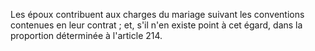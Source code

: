   
Les époux contribuent aux charges du mariage suivant les conventions contenues en leur contrat ; et, s'il n'en existe point à cet égard, dans la proportion déterminée à l'article 214.  

  
